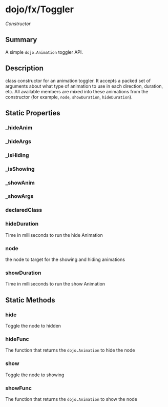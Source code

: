 # dojo/fx/Toggler

*Constructor*

## Summary

A simple `dojo.Animation` toggler API.
## Description

class constructor for an animation toggler. It accepts a packed
set of arguments about what type of animation to use in each
direction, duration, etc. All available members are mixed into
these animations from the constructor (for example, `node`,
`showDuration`, `hideDuration`).
## Static Properties

### _hideAnim


### _hideArgs


### _isHiding


### _isShowing


### _showAnim


### _showArgs


### declaredClass


### hideDuration
Time in milliseconds to run the hide Animation

### node
the node to target for the showing and hiding animations

### showDuration
Time in milliseconds to run the show Animation

## Static Methods

### hide
Toggle the node to hidden

### hideFunc
The function that returns the `dojo.Animation` to hide the node

### show
Toggle the node to showing

### showFunc
The function that returns the `dojo.Animation` to show the node

